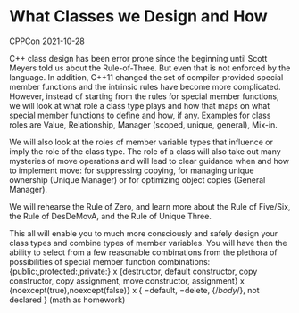 # What Classes we Design and How

CPPCon 2021-10-28



C++ class design has been error prone since the beginning until Scott Meyers told us about the Rule-of-Three. But even that is not enforced by the language. In addition, C++11 changed the set of compiler-provided special member functions and the intrinsic rules have become more complicated. However, instead of starting from the rules for special member functions, we will look at what role a class type plays and how that maps on what special member functions to define and how, if any. Examples for class roles are Value, Relationship, Manager (scoped, unique, general), Mix-in.

We will also look at the roles of member variable types that influence or imply the role of the class type.
The role of a class will also take out many mysteries of move operations and will lead to clear guidance when and how to implement move: for suppressing copying, for managing unique ownership (Unique Manager) or for optimizing object copies (General Manager).

We will rehearse the Rule of Zero, and learn more about the Rule of Five/Six, the Rule of DesDeMovA, and the Rule of Unique Three.

This all will enable you to much more consciously and safely design your class types and combine types of member variables. You will have then the ability to select from a few reasonable combinations from the plethora of possibilities of special member function combinations: {public:,protected:,private:} x {destructor, default constructor, copy constructor, copy assignment, move constructor, assignment} x {noexcept(true),noexcept(false)} x { =default, =delete, {/*body*/}, not declared } (math as homework)
